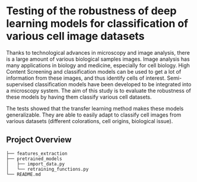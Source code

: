# Testing of the robustness of deep learning models for classification of various cell image datasets

Thanks to technological advances in microscopy and image analysis, there is a large amount of various biological samples images. Image analysis has many applications in biology and medicine, especially for cell biology. High Content Screening and classification models can be used to get a lot of information from these images, and thus identify cells of interest. 
Semi-supervised classification models have been developed to be integrated into a microscopy system. The aim of this study is to evaluate the robustness of these models by having them classify various cell datasets.

The tests showed that the transfer learning method makes these models generalizable. They are able to easily adapt to classify cell images from various datasets (different colorations, cell origins, biological issue). 

## Project Overview
```
├── features_extraction
├── pretrained_models
│   ├── import_data.py
│   └── retraining_functions.py
└── README.md
```
